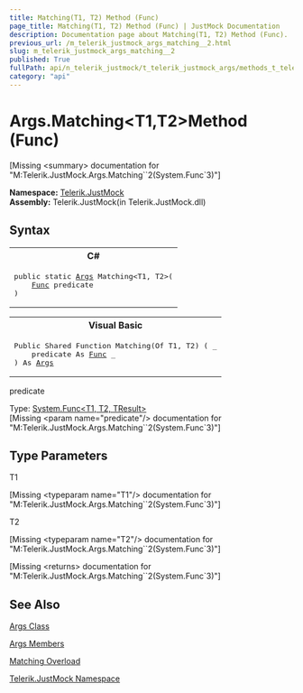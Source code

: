 ```yaml
---
title: Matching(T1, T2) Method (Func)
page_title: Matching(T1, T2) Method (Func) | JustMock Documentation
description: Documentation page about Matching(T1, T2) Method (Func).
previous_url: /m_telerik_justmock_args_matching__2.html
slug: m_telerik_justmock_args_matching__2
published: True
fullPath: api/n_telerik_justmock/t_telerik_justmock_args/methods_t_telerik_justmock_args/overload_telerik_justmock_args_matching/m_telerik_justmock_args_matching__2
category: "api"
---
```


# Args.Matching&lt;T1,T2&gt;Method (Func)




[Missing &lt;summary&gt; documentation for "M:Telerik.JustMock.Args.Matching``2(System.Func`3)"]



 **Namespace:**  [Telerik.JustMock](n_telerik_justmock) <br> **Assembly:** Telerik.JustMock(in Telerik.JustMock.dll)
## Syntax


<div id="syntaxCodeBlocks" class="code"><span codeLanguage="CSharp"><table><tr><th>C#</th></tr><tr><td><pre xml:space="preserve"><span class="keyword">public</span> <span class="keyword">static</span> <a href="T_Telerik_JustMock_Args.html">Args</a> <span class="identifier">Matching</span>&lt;T1, T2&gt;(
	<a href="https://msdn2.microsoft.com/en-us/library/bb534647" target="_blank">Func</a> <span class="parameter">predicate</span>
)
</pre></td></tr></table></span><span codeLanguage="VisualBasicDeclaration"><table><tr><th>Visual Basic</th></tr><tr><td><pre xml:space="preserve"><span class="keyword">Public</span> <span class="keyword">Shared</span> <span class="keyword">Function</span> <span class="identifier">Matching</span>(<span class="keyword">Of</span> T1, T2) ( _
	<span class="parameter">predicate</span> <span class="keyword">As</span> <a href="https://msdn2.microsoft.com/en-us/library/bb534647" target="_blank">Func</a> _
) <span class="keyword">As</span> <a href="T_Telerik_JustMock_Args.html">Args</a></pre></td></tr></table></span></div>



predicate<br>


Type: [System.Func&lt;T1, T2, TResult&gt;](bb534647) <br>
[Missing &lt;param name="predicate"/&gt; documentation for "M:Telerik.JustMock.Args.Matching``2(System.Func`3)"]




## Type Parameters




T1<br>



[Missing &lt;typeparam name="T1"/&gt; documentation for "M:Telerik.JustMock.Args.Matching``2(System.Func`3)"]


T2<br>



[Missing &lt;typeparam name="T2"/&gt; documentation for "M:Telerik.JustMock.Args.Matching``2(System.Func`3)"]




[Missing &lt;returns&gt; documentation for "M:Telerik.JustMock.Args.Matching``2(System.Func`3)"]


## See Also



 [Args Class](t_telerik_justmock_args) 

 [Args Members](allmembers_t_telerik_justmock_args) 

 [Matching Overload](overload_telerik_justmock_args_matching) 

 [Telerik.JustMock Namespace](n_telerik_justmock) 



